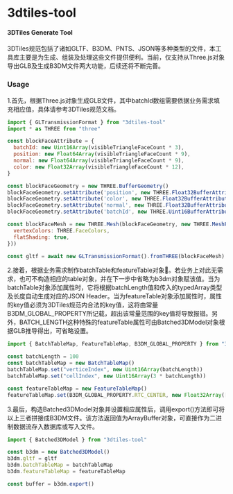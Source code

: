 3dtiles-tool
========

#### 3DTiles Generate Tool ####

3DTiles规范包括了诸如GLTF、B3DM、PNTS、JSON等多种类型的文件，本工具库主要是为生成、组装及处理这些文件提供便利。当前，仅支持从Three.js对象导出GLB及生成B3DM文件两大功能，后续还将不断完善。

### Usage ###

1.首先，根据Three.js对象生成GLB文件，其中batchId数组需要依据业务需求填充相应值，具体请参考3DTiles规范文档。
```javascript
import { GLTransmissionFormat } from "3dtiles-tool"
import * as THREE from "three"

const blockFaceAttribute = {
  batchId: new Uint16Array(visibleTriangleFaceCount * 3),
  position: new Float64Array(visibleTriangleFaceCount * 9),
  normal: new Float64Array(visibleTriangleFaceCount * 9),
  color: new Float32Array(visibleTriangleFaceCount * 12),
}

const blockFaceGeometry = new THREE.BufferGeometry()
blockFaceGeometry.setAttribute('position', new THREE.Float32BufferAttribute(blockFaceAttribute.position, 3))
blockFaceGeometry.setAttribute('color', new THREE.Float32BufferAttribute(blockFaceAttribute.color, 4))
blockFaceGeometry.setAttribute('normal', new THREE.Float32BufferAttribute(blockFaceAttribute.normal, 3))
blockFaceGeometry.setAttribute('batchId', new THREE.Uint16BufferAttribute(blockFaceAttribute.batchId, 1))

const blockFaceMesh = new THREE.Mesh(blockFaceGeometry, new THREE.MeshPhongMaterial({
  vertexColors: THREE.FaceColors,
  flatShading: true,
}))

const gltf = await new GLTransmissionFormat().fromTHREE(blockFaceMesh)
```

2.接着，根据业务需求制作batchTable和featureTable对象。若业务上对此无需求，也可不构造相应的table对象，并在下一步中省略为b3dm对象赋该值。当为batchTable对象添加属性时，它将根据batchLength值和传入的typedArray类型及长度自动生成对应的JSON Header。当为featureTable对象添加属性时，属性的key值必须为3DTiles规范内合法的key值，这将由常量B3DM_GLOBAL_PROPERTY所记载，超出该常量范围的key值将导致报错。另外，BATCH_LENGTH这种特殊的featureTable属性可由Batched3DModel对象根据GLB推导得出，可省略设置。
```javascript
import { BatchTableMap, FeatureTableMap, B3DM_GLOBAL_PROPERTY } from "3dtiles-tool"

const batchLength = 100
const batchTableMap = new BatchTableMap()
batchTableMap.set("verticeIndex", new Uint16Array(batchLength))
batchTableMap.set("cellIndex", new Uint16Array(3 * batchLength))

const featureTableMap = new FeatureTableMap()
featureTableMap.set(B3DM_GLOBAL_PROPERTY.RTC_CENTER, new Float32Array([1, 2, 3]))
```

3.最后，构造Batched3DModel对象并设置相应属性后，调用export()方法即可将以上三者拼接成B3DM文件。该方法返回值为ArrayBuffer对象，可直接作为二进制数据流存入数据库或写入文件。
```javascript
import { Batched3DModel } from "3dtiles-tool"

const b3dm = new Batched3DModel()
b3dm.gltf = gltf
b3dm.batchTableMap = batchTableMap
b3dm.featureTableMap = featureTableMap

const buffer = b3dm.export()
```

[npm-url]: https://www.npmjs.com/package/3dtiles-tool
